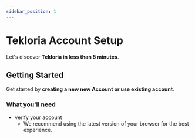 ```yaml
---
sidebar_position: 1
---
```


# Tekloria Account Setup

Let's discover **Tekloria in less than 5 minutes**.

## Getting Started

Get started by **creating a new new Account or use existing account**.

### What you'll need

- verify your account
  - We recommend using the latest version of your browser for the best experience.